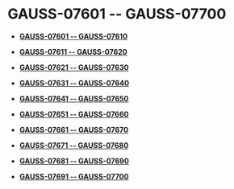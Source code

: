 # GAUSS-07601 -- GAUSS-07700<a name="EN-US_TOPIC_0000001242299107"></a>

-   **[GAUSS-07601 -- GAUSS-07610](gauss-07601----gauss-07610.md)**  

-   **[GAUSS-07611 -- GAUSS-07620](gauss-07611----gauss-07620.md)**  

-   **[GAUSS-07621 -- GAUSS-07630](gauss-07621----gauss-07630.md)**  

-   **[GAUSS-07631 -- GAUSS-07640](gauss-07631----gauss-07640.md)**  

-   **[GAUSS-07641 -- GAUSS-07650](gauss-07641----gauss-07650.md)**  

-   **[GAUSS-07651 -- GAUSS-07660](gauss-07651----gauss-07660.md)**  

-   **[GAUSS-07661 -- GAUSS-07670](gauss-07661----gauss-07670.md)**  

-   **[GAUSS-07671 -- GAUSS-07680](gauss-07671----gauss-07680.md)**  

-   **[GAUSS-07681 -- GAUSS-07690](gauss-07681----gauss-07690.md)**  

-   **[GAUSS-07691 -- GAUSS-07700](gauss-07691----gauss-07700.md)**  


